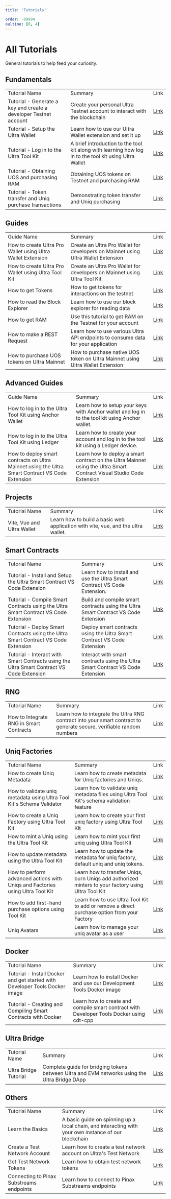 ```yaml
---
title: 'Tutorials'

order: -99994
oultine: [0, 4]
---
```


# All Tutorials

General tutorials to help feed your curiosity.

## Fundamentals

<table>
    <tbody>
        <tr>
            <td>Tutorial Name</td>
            <td>Summary</td>
            <td>Link</td>
        </tr>
        <tr>
            <td>Tutorial - Generate a key and create a developer Testnet account</td>
            <td>Create your personal Ultra Testnet account to interact with the blockchain</td>
            <td><a href="../fundamentals/tutorial-generate-key-and-create-testnet-account">Link</a></td>
        </tr>
        <tr>
            <td>Tutorial - Setup the Ultra Wallet</td>
            <td>Learn how to use our Ultra Wallet extension and set it up</td>
            <td><a href="../fundamentals/tutorial-setup-the-wallet">Link</a></td>
        </tr>
        <tr>
            <td>Tutorial - Log in to the Ultra Tool Kit</td>
            <td>A brief introduction to the tool kit along with learning how log in to the tool kit using Ultra Wallet</td>
            <td><a href="../fundamentals/tutorial-login-to-toolkit">Link</a></td>
        </tr>
        <tr>
            <td>Tutorial - Obtaining UOS and purchasing RAM</td>
            <td>Obtaining UOS tokens on Testnet and purchasing RAM</td>
            <td><a href="../fundamentals/tutorial-obtain-token-and-purchase-ram">Link</a></td>
        </tr>
        <tr>
            <td>Tutorial - Token transfer and Uniq purchase transactions</td>
            <td>Demonstrating token transfer and Uniq purchasing</td>
            <td><a href="../fundamentals/tutorial-token-transfer-and-nft-purchase">Link</a></td>
        </tr>
    </tbody>
</table>

## Guides

<table>
    <tbody>
        <tr>
            <td>Guide Name</td>
            <td>Summary</td>
            <td>Link</td>
        </tr>
        <tr>
            <td>How to create Ultra Pro Wallet using Ultra Wallet Extension</td>
            <td>Create an Ultra Pro Wallet for developers on Mainnet using Ultra Wallet Extension</td>
            <td><a href="../guides/how-to-create-ultra-pro-wallet">Link</a></td>
        </tr>
        <tr>
            <td>How to create Ultra Pro Wallet using Ultra Tool Kit</td>
            <td>Create an Ultra Pro Wallet for developers on Mainnet using Ultra Tool Kit</td>
            <td><a href="../guides/how-to-create-ultra-pro-wallet-using-toolkit">Link</a></td>
        </tr>
        <tr>
            <td>How to get Tokens</td>
            <td>How to get tokens for interactions on the testnet</td>
            <td><a href="../guides/how-to-get-tokens">Link</a></td>
        </tr>
        <tr>
            <td>How to read the Block Explorer</td>
            <td>Learn how to use our block explorer for reading data</td>
            <td><a href="../guides/how-to-read-the-block-explorer">Link</a></td>
        </tr>
        <tr>
            <td>How to get RAM</td>
            <td>Use this tutorial to get RAM on the Testnet for your account</td>
            <td><a href="../guides/how-to-get-ram">Link</a></td>
        </tr>
        <tr>
            <td>How to make a REST Request</td>
            <td>Learn how to use various Ultra API endpoints to consume data for your application</td>
            <td><a href="../guides/how-to-make-a-rest-request">Link</a></td>
        </tr>
        <tr>
            <td>How to purchase UOS tokens on Ultra Mainnet</td>
            <td>How to purchase native UOS token on Ultra Mainnet using Ultra Wallet Extension</td>
            <td><a href="../guides/how-to-buy-uos">Link</a></td>
        </tr>
    </tbody>
</table>

## Advanced Guides

<table>
    <tbody>
        <tr>
            <td>Guide Name</td>
            <td>Summary</td>
            <td>Link</td>
        </tr>
        <tr>
            <td>How to log in to the Ultra Tool Kit using Anchor Wallet</td>
            <td>Learn how to setup your keys with Anchor wallet and log in to the tool kit using Anchor wallet.</td>
            <td><a href="../advanced-guides/how-to-login-to-toolkit-using-anchor-wallet">Link</a></td>
        </tr>
        <tr>
            <td>How to log in to the Ultra Tool Kit using Ledger</td>
            <td>Learn how to create your account and log in to the tool kit using a Ledger device.</td>
            <td><a href="../advanced-guides/how-to-login-to-toolkit-using-ledger">Link</a></td>
        </tr>
        <tr>
            <td>How to deploy smart contracts on Ultra Mainnet using the Ultra Smart Contract VS Code Extension</td>
            <td>Learn how to deploy a smart contract on the Ultra Mainnet using the Ultra Smart Contract Visual Studio Code Extension</td>
            <td><a href="../advanced-guides/how-to-deploy-smart-contracts-to-mainnet-using-ultra-smart-contract-vscode-extension">Link</a></td>
        </tr>
    </tbody>
</table>

## Projects

<table>
    <tbody>
        <tr>
            <td>Tutorial Name</td>
            <td>Summary</td>
            <td>Link</td>
        </tr>
        <tr>
            <td>Vite, Vue and Ultra Wallet</td>
            <td>Learn how to build a basic web application with vite, vue, and the ultra wallet.</td>
            <td><a href="../projects/vite-vue-ultra-wallet/index">Link</a></td>
        </tr>
    </tbody>
</table>

## Smart Contracts

<table>
    <tbody>
        <tr>
            <td>Tutorial Name</td>
            <td>Summary</td>
            <td>Link</td>
        </tr>
        <tr>
            <td>Tutorial - Install and Setup the Ultra Smart Contract VS Code Extension</td>
            <td>Learn how to install and use the Ultra Smart Contract VS Code Extension.</td>
            <td><a href="../smart-contracts/index">Link</a></td>
        </tr>
        <tr>
            <td>Tutorial - Compile Smart Contracts using the Ultra Smart Contract VS Code Extension</td>
            <td>Build and compile smart contracts using the Ultra Smart Contract VS Code Extension</td>
            <td><a href="../smart-contracts/compile">Link</a></td>
        </tr>
        <tr>
            <td>Tutorial - Deploy Smart Contracts using the Ultra Smart Contract VS Code Extension</td>
            <td>Deploy smart contracts using the Ultra Smart Contract VS Code Extension</td>
            <td><a href="../smart-contracts/deploy">Link</a></td>
        </tr>
        <tr>
            <td>Tutorial - Interact with Smart Contracts using the Ultra Smart Contract VS Code Extension</td>
            <td>Interact with smart contracts using the Ultra Smart Contract VS Code Extension</td>
            <td><a href="../smart-contracts/transact">Link</a></td>
        </tr>
    </tbody>
</table>

## RNG

<table>
    <tbody>
        <tr>
            <td>Tutorial Name</td>
            <td>Summary</td>
            <td>Link</td>
        </tr>
        <tr>
            <td>How to Integrate RNG in Smart Contracts</td>
            <td>Learn how to integrate the Ultra RNG contract into your smart contract to generate secure, verifiable random numbers</td>
            <td><a href="../rng/how-to-integrate-rng-in-smart-contracts.md">Link</a></td>
        </tr>
    </tbody>
</table>

## Uniq Factories

<table>
    <tbody>
        <tr>
            <td>Tutorial Name</td>
            <td>Summary</td>
            <td>Link</td>
        </tr>
        <tr>
            <td>How to create Uniq Metadata</td>
            <td>Learn how to create metadata for Uniq factories and Uniqs.</td>
            <td><a href="../uniq-factories/creating-uniq-factories/how-to-create-uniq-metadata">Link</a></td>
        </tr>
        <tr>
            <td>How to validate uniq metadata using Ultra Tool Kit's Schema Validator</td>
            <td>Learn how to validate uniq metadata files using Ultra Tool Kit's schema validation feature</td>
            <td><a href="../uniq-factories/creating-uniq-factories/how-to-validate-uniq-metadata-using-schema-validator-toolkit">Link</a></td>
        </tr>
        <tr>
            <td>How to create a Uniq Factory using Ultra Tool Kit</td>
            <td>Learn how to create your first uniq factory using Ultra Tool Kit</td>
            <td><a href="../uniq-factories/creating-uniq-factories/how-to-create-uniq-factory-using-toolkit">Link</a></td>
        </tr>
        <tr>
            <td>How to mint a Uniq using the Ultra Tool Kit</td>
            <td>Learn how to mint your first uniq using Ultra Tool Kit</td>
            <td><a href="../uniq-factories/creating-uniq-factories/how-to-mint-uniq-using-toolkit">Link</a></td>
        </tr>
        <tr>
            <td>How to update metadata using the Ultra Tool Kit</td>
            <td>Learn how to update the metadata for uniq factory, default uniq and uniq tokens.</td>
            <td><a href="../uniq-factories/creating-uniq-factories/how-to-update-uniq-metadata-using-toolkit">Link</a></td>
        </tr>
        <tr>
            <td>How to perform advanced actions with Uniqs and Factories using Ultra Tool Kit</td>
            <td>Learn how to transfer Uniqs, burn Uniqs add authorized minters to your factory using Ultra Tool Kit</td>
            <td><a href="../uniq-factories/factory-management/how-to-perform-advanced-actions-with-uniqs-and-factories">Link</a></td>
        </tr>
        <tr>
            <td>How to add first-hand purchase options using Tool Kit</td>
            <td>Learn how to use Ultra Tool Kit to add or remove a direct purchase option from your Factory</td>
            <td><a href="../uniq-factories/factory-management/how-to-add-first-hand-purchase-using-toolkit">Link</a></td>
        </tr>
        <tr>
            <td>Uniq Avatars</td>
            <td>Learn how to manage your uniq avatar as a user</td>
            <td><a href="../uniq-factories/uniq-avatar/index">Link</a></td>
        </tr>
    </tbody>
</table>

## Docker

<table>
    <tbody>
        <tr>
            <td>Tutorial Name</td>
            <td>Summary</td>
            <td>Link</td>
        </tr>
        <tr>
            <td>Tutorial - Install Docker and get started with Developer Tools Docker image</td>
            <td>Learn how to install Docker and use our Development Tools Docker image</td>
            <td><a href="../docker/getting-started">Link</a></td>
        </tr>
        <tr>
            <td>Tutorial - Creating and Compiling Smart Contracts with Docker</td>
            <td>Learn how to create and compile smart contract with Developer Tools Docker using cdt-cpp</td>
            <td><a href="../docker/how-to-compile-smart-contract">Link</a></td>
        </tr>
    </tbody>
</table>

## Ultra Bridge

<Staging>
    <table>
        <tbody>
            <tr>
                <td>Tutorial Name</td>
                <td>Summary</td>
                <td>Link</td>
            </tr>
            <tr>
                <td>Ultra Bridge Tutorial</td>
                <td>Complete guide for bridging tokens between Ultra and EVM networks using the Ultra Bridge DApp</td>
                <td><a href="../ultra-bridge/index.staging">Link</a></td>
            </tr>
        </tbody>
    </table>
</Staging>

## Others

<table>
    <tbody>
        <tr>
            <td>Tutorial Name</td>
            <td>Summary</td>
            <td>Link</td>
        </tr>
        <tr>
            <td>Learn the Basics</td>
            <td>A basic guide on spinning up a local chain, and interacting with your own instance of our blockchain</td>
            <td><a href="../general/basics/index">Link</a></td>
        </tr>
        <tr>
            <td>Create a Test Network Account</td>
            <td>Learn how to create a test network account on Ultra's Test Network</td>
            <td><a href="../general/basics/create-a-testnet-account">Link</a></td>
        </tr>
        <tr>
            <td>Get Test Network Tokens</td>
            <td>Learn how to obtain test network tokens</td>
            <td><a href="../general/faucet/index">Link</a></td>
        </tr>
        <Experimental>
            <tr>
                <td>Connecting to Pinax Substreams endpoints</td>
                <td>Learn how to connect to Pinax Substreams endpoints</td>
                <td><a href="../substreams/connecting-to-pinax-substreams-endpoints.experimental">Link</a></td>
            </tr>
        </Experimental>
    </tbody>
</table>
